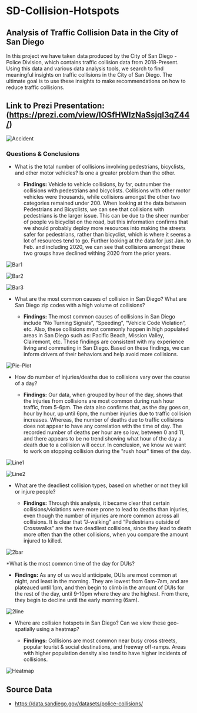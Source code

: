 # SD-Collision-Hotspots

## Analysis of Traffic Collision Data in the City of San Diego 

In this project we have taken data produced by the City of San Diego - Police Division, which contains traffic collision data from 2018-Present.
Using this data and various data analysis tools, we search to find meaningful insights on traffic collisions in the City of San Diego. The ultimate goal is to use these insights to make recommendations on how to reduce traffic collisions.

## Link to Prezi Presentation: (https://prezi.com/view/lOSfHWlzNaSsjqI3qZ44/)

![Accident](images/accident.png)

### Questions & Conclusions

* What is the total number of collisions involving pedestrians, bicyclists, and other motor vehicles? Is one a greater problem than the other. 

  * **Findings:** Vehicle to vehicle collisions, by far, outnumber the collisions with pedestrians and bicyclists. Collisions with other motor vehicles were thousands, while collisions amongst the other two categories remained under 200.
		When looking at the data between Pedestrians and Bicyclists, we can see that collisions with pedestrians is the larger issue. This can be due to the sheer number of people vs bicyclist on the road, but this information 
		confirms that we should probably deploy more resources into making the streets safer for pedestrians, rather than bicyclist, which is where it seems a lot of resources tend to go. Further looking at the data for just Jan. to 
		Feb. and including 2020, we can see that collisions amongst these two groups have declined withing 2020 from the prior years.

![Bar1](images/Bar1.png)

![Bar2](images/Bar2.png)

![Bar3](images/Bar3.png)

* What are the most common causes of collision in San Diego? What are San Diego zip codes with a high volume of collisions?

  * **Findings:** The most common causes of collisions in San Diego include “No Turning Signals”, “Speeding”, “Vehicle Code Violation”, etc. Also, these collisions most commonly happen in high populated areas in San Diego such as: Pacific Beach, Mission Valley, Clairemont, etc.
		  These findings are consistent with my experience living and commuting in San Diego. Based on these findings, we can inform drivers of their behaviors and help avoid more collisions. 

![Pie-Plot](images/pie_plot.png)


* How do number of injuries/deaths due to collisions vary over the course of a day?

  * **Findings:** Our data, when grouped by hour of the day, shows that the injuries from collisions are most common during rush hour traffic, from 5-6pm. The data also confirms that, as the day goes on, hour by hour, up until 6pm, the number
		  injuries due to traffic collision increases. Whereas, the number of deaths due to traffic collisions does not appear to have any correlation with the time of day. The recorded number of deaths per hour are so low, between 0 and 11,
		  and there appears to be no trend showing what hour of the day a death due to a collision will occur. In conclusion, we know we want to work on stopping collision during the "rush hour" times of the day.

![Line1](images/Line1.png)

![Line2](images/Line2.png)


* What are the deadliest collision types, based on whether or not they kill or injure people?

  * **Findings:** Through this analysis, it became clear that certain collisions/violations were more prone to lead to deaths than injuries, even though the number of injuries are more common across all collisions. 
		  It is clear that “J-walking” and “Pedestrians outside of Crosswalks” are the two deadliest collisions, since they lead to death more often than the other collisions, when you compare the amount injured to killed.

![2bar](images/double_bar.png)

*What is the most common time of the day for DUIs? 

  * **Findings:** As any of us would anticipate, DUIs are most common at night, and least in the morning. 
		  They are lowest from 6am-7am, and are plateaued until 1pm, and then begin to climb in the amount of DUIs for the rest of the day, until 9-10pm where they are the highest. From there, they begin to decline until the early morning (6am). 
  
![2line](images/dui.png)

* Where are collision hotspots in San Diego? Can we view these geo-spatially using a heatmap?

  * **Findings:** Collisions are most common near busy cross streets, popular tourist & social destinations, and freeway off-ramps. Areas with higher population density also tend to have higher incidents of collisions.

![Heatmap](images/heatmap.png)


## Source Data
* https://data.sandiego.gov/datasets/police-collisions/

